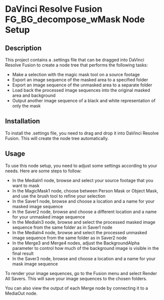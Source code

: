 # DaVinci Resolve Fusion FG_BG_decompose_wMask Node Setup

## Description

This project contains a .settings file that can be dragged into DaVinci Resolve Fusion to create a node tree that performs the following tasks:

- Make a selection with the magic mask tool on a source footage
- Export an image sequence of the masked area to a specified folder
- Export an image sequence of the unmasked area to a separate folder
- Load back the processed image sequences into the original masked area and background
- Output another image sequence of a black and white representation of only the mask

## Installation

To install the .settings file, you need to drag and drop it into DaVinci Resolve Fusion. This will create the node tree automatically.

## Usage

To use this node setup, you need to adjust some settings according to your needs. Here are some steps to follow:

- In the MediaIn1 node, browse and select your source footage that you want to mask
- In the MagicMask1 node, choose between Person Mask or Object Mask, and use the brush tool to refine your selection
- In the Saver1 node, browse and choose a location and a name for your masked image sequence
- In the Saver2 node, browse and choose a different location and a name for your unmasked image sequence
- In the MediaIn3 node, browse and select the processed masked image sequence from the same folder as in Saver1 node
- In the MediaIn4 node, browse and select the processed unmasked image sequence from the same folder as in Saver2 node
- In the Merge3 and Merge4 nodes, adjust the BackgroundAlpha parameter to control how much of the background image is visible in the final result
- In the Saver3 node, browse and choose a location and a name for your mask image sequence

To render your image sequences, go to the Fusion menu and select Render All Savers. This will save your image sequences to the chosen folders.

You can also view the output of each Merge node by connecting it to a MediaOut node.
